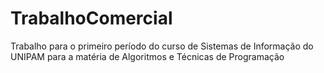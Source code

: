 # TrabalhoComercial
Trabalho para o primeiro período do curso de Sistemas de Informação do UNIPAM para a matéria de Algoritmos e Técnicas de Programação
